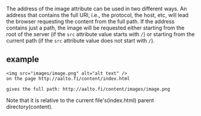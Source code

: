 The address of the image attribute can be used in two different ways. 
An address that contains the full URI, i.e., the protocol, the host, etc, will lead the browser requesting the content from the full path. 
If the address contains just a path, the image will be requested either starting from the root of the server (if the `src` attribute value starts with `/`) or starting from the current path (if the `src` attribute value does not start with `/`).

## example
```
<img src="images/image.png" alt="alt text" />
on the page http://aalto.fi/content/index.html

gives the full path: http://aalto.fi/content/images/image.png
```
Note that it is relative to the current file's(index.html) parent directory(content).